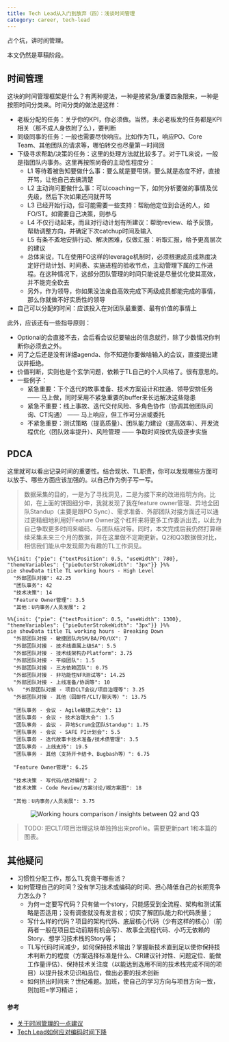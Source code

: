 ```yaml
---
title: Tech Lead从入门到放弃（四）：浅谈时间管理
category: career, tech-lead
---
```


占个坑，讲时间管理。

<Summary WIP>本文仍然是草稿阶段。

## 时间管理

这块的时间管理框架是什么？有两种提法，一种是按紧急/重要四象限来，一种是按照时间分类来。时间分类的做法是这样：

* 老板分配的任务：关乎你的KPI，你必须做。当然，未必老板发的任务都是KPI相关（那不成人身依附了么），要判断
* 同级同事的任务：一般也需要尽快响应。比如作为TL，响应PO、Core Team、其他团队的请求等，哪怕转交也尽量第一时间回
* 下级寻求帮助/决策的任务：这里的处理方法就比较多了。对于TL来说，一般是指团队内事务。这里再按照尚奇的主动性程度分：
  * L1 等待着被告知要做什么事：要么就是要甩锅，要么就是态度不好，直接开骂，让他自己去搞清楚
  * L2 主动询问要做什么事：可以coaching一下，如何分析要做的事情及优先级，然后下次如果还问就开骂
  * L3 已经开始行动，但可能需要一些支持：帮助他定位到合适的人，如FO/ST。如需要自己决策，则参与
  * L4 不仅行动起来，而且对行动计划有所建议：帮助review、给予反馈，帮助调整方向，并确定下次catchup时间及输入
  * L5 有条不紊地安排行动、解决困难，仅做汇报：听取汇报，给予更高层次的建议
  * 总体来说，TL在使用FO这样的leverage机制时，必须根据成员成熟度决定好行动计划、时间表、实施进程的验收节点，主动管理下属的工作进程。在这种情况下，这部分团队管理的时间只能说是尽量优化使其高效，并不能完全砍去
  * 另外，作为领导，你如果没法亲自高效完成下两级成员都能完成的事情，那么你就做不好实质性的领导
* 自己可以分配的时间：应该投入在对团队最重要、最有价值的事情上

此外，应该还有一些指导原则：
* Optional的会直接不去，会后看会议纪要输出的信息就行，除了少数情况你判断你必须去之外。
* 问了之后还是没有详细agenda、你不知道你要做啥输入的会议，直接提出建议并拒绝。
* 价值判断，实则也是个玄学问题，依赖于TL自己的个人风格了。很有意思的。
* 一些例子：
  * 紧急重要：下个迭代的故事准备、技术方案设计和拉通、领导安排任务 —— 马上做，同时采用不紧急重要的buffer来长远解决这些隐患
  * 紧急不重要：线上事故、迭代交付风险、多角色协作（协调其他团队问询、CT沟通） —— 马上响应，但工作可分派或委托
  * 不紧急重要：测试策略（提高质量）、团队能力建设（提高效率）、开发流程优化（团队效率提升）、风险管理 —— 争取时间按优先级逐步实施

## PDCA

这里就可以看出记录时间的重要性。结合现状、TL职责，你可以发现哪些方面可以放手、哪些方面应该加强的。以自己作为例子写一写。

> 数据采集的目的，一是为了寻找洞见，二是为接下来的改进指明方向。比如，在上面的饼图细分中，我就发现了我在feature owner管理、异地全团队Standup（主要是跟PO Sync）、需求准备、外部团队对接方面还可以通过更精细地利用好Feature Owner这个杠杆来将更多工作委派出去，以此为自己争取更多时间来编码、与团队结对等。同时，本文完成后我仍然打算继续采集未来三个月的数据，并在这里做不定期更新。Q2和Q3数据做对比，相信我们能从中发现颇为有趣的TL工作洞见。

```mermaid
%%{init: {"pie": {"textPosition": 0.5, "useWidth": 780}, "themeVariables": {"pieOuterStrokeWidth": "3px"}} }%%
pie showData title TL working hours - High Level
  "外部团队对接": 42.25
  "团队事务": 42
  "技术决策": 14
  "Feature Owner管理": 3.5
  "其他：U内事务/人员发展": 2
```

```mermaid
%%{init: {"pie": {"textPosition": 0.5, "useWidth": 1300}, "themeVariables": {"pieOuterStrokeWidth": "3px"}} }%%
pie showData title TL working hours - Breaking Down
  "外部团队对接 - 敏捷团队内SM/BA/PO/UX": 7
  "外部团队对接 - 技术线直属上级SA": 5.5
  "外部团队对接 - 技术线架构办Platform": 3.75
  "外部团队对接 - 平级团队": 1.5
  "外部团队对接 - 三方依赖团队": 0.75
  "外部团队对接 - 非功能性NFR测试等": 14.25
  "外部团队对接 - 上线准备/协调等": 10
%%   "外部团队对接 - 项目CLT会议/项目治理等": 3.25
  "外部团队对接 - 其他（回邮件/CLT/聊天等）": 13.75
  
  "团队事务 - 会议 - Agile敏捷三大会": 13
  "团队事务 - 会议 - 技术治理大会": 1.5
  "团队事务 - 会议 - 异地Scrum全团队Standup": 1.75
  "团队事务 - 会议 - SAFE PI计划会": 5.5
  "团队事务 - 迭代故事卡技术准备/技术债管理": 3.5
  "团队事务 - 上线支持": 19.5
  "团队事务 - 其他（支持开卡结卡、Bugbash等）": 6.75

  "Feature Owner管理": 6.25

  "技术决策 - 写代码/结对编程": 2
  "技术决策 - Code Review/方案讨论/糊方案图": 18

  "其他：U内事务/人员发展": 3.75
```

<p align="center" >
  <img
    src="https://cdn.jsdelivr.net/gh/EthanLin-TWer/blog@gh-pages/_images/2023-08-05-working-hours-and-focus-refinement.png"
    alt="Working hours comparison / insights between Q2 and Q3"
  />
</p>

> TODO: 把CLT/项目治理这块单独拎出来profile。需要更新part 1和本篇的图表。

## 其他疑问

* 习惯性分配工作，那么TL究竟干哪些活？
* 如何管理自己的时间？没有学习技术或编码的时间、担心降低自己的长期竞争力怎么办？
  * 为何一定要写代码？只有做一个story，只能感受到全流程、架构和测试策略是否适用；没有调查就没有发言权；切实了解团队能力和代码质量；
  * 写什么样的代码？项目的架构代码、底层核心代码（少有这样的核心）（前两者一般在项目启动前期有机会写）、故事全流程代码、小巧无依赖的Story、想学习技术栈的Story等；
  * TL写代码时间减少，如何保持技术输出？掌握新技术直到足以使你保持技术判断力的程度（方案选择标准是什么、CR建议针对性、问题定位、能做工作量评估）、保持技术关注度（以能达到选用不同的技术栈完成不同的项目）以提升技术见识和品位，做出必要的技术创新
  * 如何挤出时间来？世纪难题。加班，使自己的学习方向与项目方向一致，则加班=学习精进；

#### 参考

* [关于时间管理的一点建议](https://juejin.cn/post/7225941608225652773)
* [Tech Lead如何应对编码时间下降](https://zhuanlan.zhihu.com/p/518921041)
